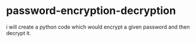 # password-encryption-decryption
i will create a python code which would encrypt a given password and then decrypt it.
